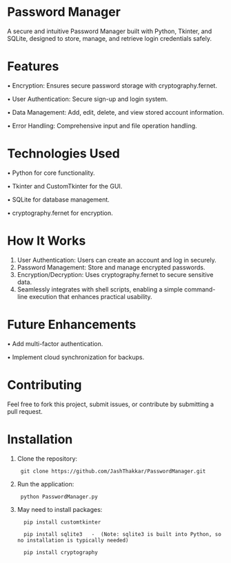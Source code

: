 # Password Manager

A secure and intuitive Password Manager built with Python, Tkinter, and SQLite, designed to store, manage, and retrieve login credentials safely.

# Features

•	Encryption: Ensures secure password storage with cryptography.fernet.

•	User Authentication: Secure sign-up and login system.

•	Data Management: Add, edit, delete, and view stored account information.

•	Error Handling: Comprehensive input and file operation handling.

# Technologies Used

•	Python for core functionality.

•	Tkinter and CustomTkinter for the GUI.

•	SQLite for database management.

•	cryptography.fernet for encryption.

# How It Works

1.	User Authentication: Users can create an account and log in securely.
2.	Password Management: Store and manage encrypted passwords.
3.	Encryption/Decryption: Uses cryptography.fernet to secure sensitive data.
4.	Seamlessly integrates with shell scripts, enabling a simple command-line execution that enhances practical usability.

# Future Enhancements

•	Add multi-factor authentication.

•	Implement cloud synchronization for backups.

# Contributing

Feel free to fork this project, submit issues, or contribute by submitting a pull request.

# Installation

1.	Clone the repository:


  	     git clone https://github.com/JashThakkar/PasswordManager.git

 
2.	Run the application:


  	     python PasswordManager.py


3. May need to install packages:
   
   
         pip install customtkinter
            
         pip install sqlite3   -  (Note: sqlite3 is built into Python, so no installation is typically needed)
            
         pip install cryptography
